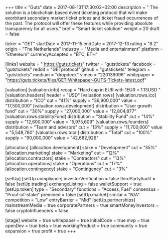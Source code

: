 +++
title = "Guts"
date = 2017-08-13T17:30:02+02:00
description = " The solution is a blockchain based event ticketing protocol that will make exorbitant secondary market ticket prices and ticket fraud occurrences of the past. The protocol will offer these features while providing absolute transparency for all users."
bref = "Smart ticket solution"
weight = 20
draft = false

ticker = "GET"
startDate = 2017-11-15
endDate = 2017-12-13
rating = "8.2"
origin = "The Netherlands"
industry = "Media and entertainment"
platform = "Ethereum"
currencyAccepted = "BTC, ETH"

[links]
  website = " https://guts.tickets"
  twitter = "gutstickets"
  facebook = "gutstickets"
  reddit = "GETprotocol"
  github = "gutstickets"
  telegram = "gutstickets"
  medium = "dropdeck"
  vimeo = "220139096"
  whitepaper = "https://guts.tickets/files/GET-Whitepaper-GUTS-Tickets-latest.pdf"

[valuation]
  [valuation.info]
    recap = "Hard cap in EUR with 1EUR = 1.13USD "
  [valuation.headers]
    header = "USD"
  [valuation.rows]
    [valuation.rows.ico]
      distribution = "ICO"
      cut = "41%"
      supply = "36,900,000"
      value = "17,500,000"
    [valuation.rows.development]
      distribution = "User growth fund"
      cut = "30%"
      supply = "27,000,000"
      value = "12,804,877"
    [valuation.rows.stabilityFund]
      distribution = "Stability Fund"
      cut = "14%"
      supply = "12,600,000"
      value = "5,975,609"
    [valuation.rows.founders]
      distribution = "Team and advisors"
      cut = "13%"
      supply = "11,700,000"
      value = "5,548,780"
    [valuation.rows.total]
      distribution = "Total"
      cut = "100%"
      supply = "90,000,000"
      value = "42,682,926"

[allocation]
  [allocation.development]
    stake = "Development"
    cut = "55%"
  [allocation.marketing]
    stake = "Marketing"
    cut = "12%"
  [allocation.contractors]
    stake = "Contractors"
    cut = "13%"
  [allocation.operations]
    stake = "Operations"
    cut = "17%"
  [allocation.contingency]
    stake = "Contingency"
    cut = "3%"

[setUp]
  [setUp.compliance]
    investorVerification = false
    thirdPartyAudit = false
  [setUp.trading]
    exchangeListing = false
    walletSupport = true
  [setUp.token]
    type = "Secondary"
    functions = "Access, Fuel"
    consensus = "Proof-of-stake"
    premined = false
  [setUp.market]
    similar = "N/A"
    competition = "Low"
    entryBarrier = "Mid"
  [setUp.partnerships]
    mainstreamMedia = true
    corporatePartners = true
    smartMoneyInvestors = false
    cryptoInfluencers = false

[stage]
  website = true
  whitepaper = true
  initialCode = true
  mvp = true
  openDev = true
  beta = true
  workingProduct = true
  community = true
  expansion = true
  profit = true
+++
